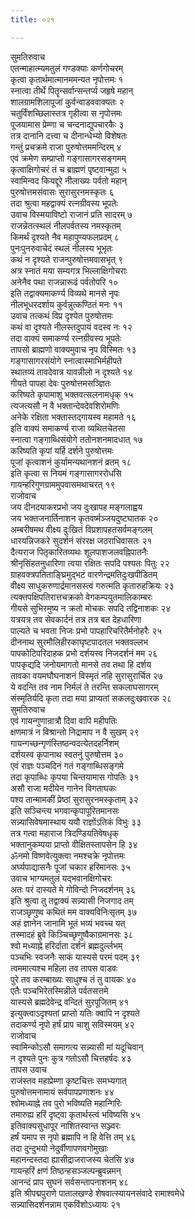```yaml
---
title: ०२१

---
```

सुमतिरुवाच  
एतन्माहात्म्यमतुलं गण्डक्याः कर्णगोचरम्  
कृत्वा कृतार्थमात्मानममन्यत नृपोत्तमः १  
स्नात्वा तीर्थे पितॄन्सर्वान्सन्तर्प्य जहृषे महान्  
शालग्रामशिलापूजां कुर्वन्वाडववाक्यतः २  
चतुर्विंशच्छिलास्तत्र गृहीत्वा स नृपोत्तमः  
पूजयामास प्रेम्णा च चन्दनाद्युपचारकैः ३  
तत्र दानानि दत्त्वा च दीनान्धेभ्यो विशेषतः  
गन्तुं प्रचक्रमे राजा पुरुषोत्तममन्दिरम् ४  
एवं क्रमेण सम्प्राप्तो गङ्गासागरसङ्गमम्  
कृत्वाक्षिगोचरं तं च ब्राह्मणं पृष्टवान्मुदा ५  
स्वामिन्वद कियद्दूरे नीलाख्यः पर्वतो महान्  
पुरुषोत्तमसंवासः सुरासुरनमस्कृतः ६  
तदा श्रुत्वा महद्वाक्यं रत्नग्रीवस्य भूपतेः  
उवाच विस्मयाविष्टो राजानं प्रति सादरम् ७  
राजन्नेतत्स्थलं नीलपर्वतस्य नमस्कृतम्  
किमर्थं दृश्यते नैव महापुण्यफलप्रदम् ८  
पुनःपुनरुवाचेदं स्थलं नीलस्य भूभृतः  
कथं न दृश्यते राजन्पुरुषोत्तमवासभृत् ९  
अत्र स्नातं मया सम्यगत्र भिल्लाक्षिगोचराः  
अनेनैव पथा राजन्नारूढं पर्वतोपरि १०  
इति तद्वाक्यमाकर्ण्य विव्यथे मानसे नृपः  
नीलभूधरदर्शाय कुर्वन्नुत्कण्ठितं मनः ११  
उवाच तत्कथं विप्र दृश्येत पुरुषोत्तमः  
कथं वा दृश्यते नीलस्तदुपायं वदस्व नः १२  
तदा वाक्यं समाकर्ण्य रत्नग्रीवस्य भूपतेः  
तापसो ब्राह्मणो वाक्यमुवाच नृप विस्मितः १३  
गङ्गासागरसंयोगे स्नात्वास्माभिर्महीपते  
स्थातव्यं तावदेवात्र यावन्नीलो न दृश्यते १४  
गीयते पापहा देवः पुरुषोत्तमसञ्ज्ञितः  
करिष्यते कृपामाशु भक्तवत्सलनामधृक् १५  
त्यजत्यसौ न वै भक्तान्देवदेवशिरोमणिः  
अनेके रक्षिता भक्तास्तद्गायस्व महामते १६  
इति वाक्यं समाकर्ण्य राजा व्यथितचेतसा  
स्नात्वा गङ्गाब्धिसंयोगे ततोनशनमादधात् १७  
करिष्यति कृपां यर्हि दर्शने पुरुषोत्तमः  
पूजां कृत्वाशनं कुर्यामन्यथानशनं व्रतम् १८  
इति कृत्वा स नियमं गङ्गासागररोधसि  
गायन्हरिगुणग्राममुपवासमथाचरत् १९  
राजोवाच  
जय दीनदयाकरप्रभो जय दुःखापह मङ्गलाह्वय  
जय भक्तजनार्तिनाशन कृतवर्ष्मञ्जयदुष्टघातक २०  
अम्बरीषमथ वीक्ष्य दुःखितं विप्रशापहतसर्वमङ्गलम्  
धारयन्निजकरे सुदर्शनं संररक्ष जठराधिवासतः २१  
दैत्यराज पितृकारितव्यथः शूलपाशजलवह्निपातनैः  
श्रीनृसिंहतनुधारिणा त्वया रक्षितः सपदि पश्यतः पितुः २२  
ग्राहवक्त्रपतिताङ्घ्रिमुद्भटं वारणेन्द्रमतिदुःखपीडितम्  
वीक्ष्य साधुकरुणार्द्रमानसस्त्वं गरुत्मति कृतारुहक्रियः २३  
त्यक्तपक्षिपतिरात्तचक्रको वेगकम्पयुतमालिकाम्बरः  
गीयसे सुभिरमुष्य न क्रतो मोचकः सपदि तद्विनाशकः २४  
यत्रयत्र तव सेवकार्दनं तत्र तत्र बत देहधारिणा  
पाल्यते च भवता निजः प्रभो पापहारिचरितैर्मनोहरैः २५  
दीननाथ सुरमौलिहीरकाघृष्टपादतल भक्तवल्लभ  
पापकोटिपरिदाहक प्रभो दर्शयस्व निजदर्शनं मम २६  
पापकृद्यदि जनोयमागतो मानसे तव तथा हि दर्शय  
तावका वयमघौघनाशनं विस्मृतं नहि सुरासुरार्चित २७  
ये वदन्ति तव नाम निर्मलं ते तरन्ति सकलाघसागरम्  
संस्मृतिर्यदि कृता तदा मया प्राप्यतां सकलदुःखवारक २८  
सुमतिरुवाच  
एवं गायन्गुणान्रात्रौ दिवा वापि महीपतिः  
क्षणमात्रं न विश्रान्तो निद्रामाप न वै सुखम् २९  
गायन्गच्छन्गृणंस्तिष्ठन्वदत्येतदहर्निशम्  
दर्शयस्व कृपानाथ स्वतनुं पुरुषोत्तम ३०  
एवं राज्ञः पञ्चदिनं गतं गङ्गाब्धिसङ्गमे  
तदा कृपाब्धिः कृपया चिन्तयामास गोपतिः ३१  
असौ राजा मदीयेन गानेन विगताघकः  
पश्य तान्मामकीं प्रेष्ठां सुरासुरनमस्कृताम् ३२  
इति सञ्चिन्त्य भगवान्कृपापूरितमानसः  
सन्न्यासिवेषमास्थाय ययौ राज्ञोंऽतिकं विभुः ३३  
तत्र गत्वा महाराज त्रिदण्डियतिवेषधृक्  
भक्तानुकम्पया प्राप्तो वीक्षितस्तापसेन हि ३४  
ॐनमो विष्णवेत्युक्त्वा नमश्चक्रे नृपोत्तमः  
अर्घ्यपाद्यासनैः पूजां चकार हरिमानसः ३५  
उवाच भाग्यमतुलं यद्भवानक्षिगोचरः  
अतः परं दास्यते मे गोविन्दो निजदर्शनम् ३६  
इति श्रुत्वा तु तद्वाक्यं सन्न्यासी निजगाद तम्  
राजञ्छृणुष्व कथितं मम वाक्यविनिःसृतम् ३७  
अहं ज्ञानेन जानामि भूतं भव्यं भवच्च यत्  
तस्मादहं ब्रुवे किञ्चिच्छृणुष्वैकाग्रमानसः ३८  
श्वो मध्याह्ने हरिर्दाता दर्शनं ब्रह्मदुर्ल्लभम्  
पञ्चभिः स्वजनैः साकं यास्यसे परमं पदम् ३९  
त्वममात्यश्च महिला तव तापस वाडवः  
पुरे तव करम्बाख्यः साधुश्च तं तु वायकः ४०  
एतैः पञ्चभिरेतस्मिन्नीले पर्वतसत्तमे  
यास्यसे ब्रह्मदेवेन्द्र वन्दितं सुरपूजितम् ४१  
इत्युक्त्वाऽदृश्यतां प्राप्तो यतिः क्वापि न दृश्यते  
तदाकर्ण्य नृपो हर्षं प्राप चाशु सविस्मयम् ४२  
राजोवाच  
स्वामिन्कोऽसौ समागत्य सन्न्यासी मां यदूचिवान्  
न दृश्यते पुनः कुत्र गतोऽसौ चित्तहर्षदः ४३  
तापस उवाच  
राजंस्तव महाप्रेम्णा कृष्टचित्तः समभ्यगात्  
पुरुषोत्तमनामायं सर्वपापप्रणाशनः ४४  
श्वोमध्याह्ने तव पुरो भविष्यति महान्गिरिः  
तमारुह्य हरिं दृष्ट्वा कृतार्थस्त्वं भविष्यसि ४५  
इतिवाक्यसुधापूर नाशितस्वान्त सञ्ज्वरः  
हर्षं यमाप स नृपो ब्रह्मापि न हि वेत्ति तम् ४६  
तदा दुन्दुभयो नेदुर्वीणापणवगोमुखाः  
महानन्दस्तदा ह्यासीद्राजराजस्य चेतसि ४७  
गायन्हरिं क्षणं तिष्ठन्हसञ्जल्पन्ब्रुवन्नमन्  
आनन्दं प्राप सुघनं सर्वसन्तापनाशनम् ४८  
इति श्रीपद्मपुराणे पातालखण्डे शेषवात्स्यायनसंवादे रामाश्वमेधे  
सन्न्यासिदर्शनन्नाम एकविंशोऽध्यायः २१